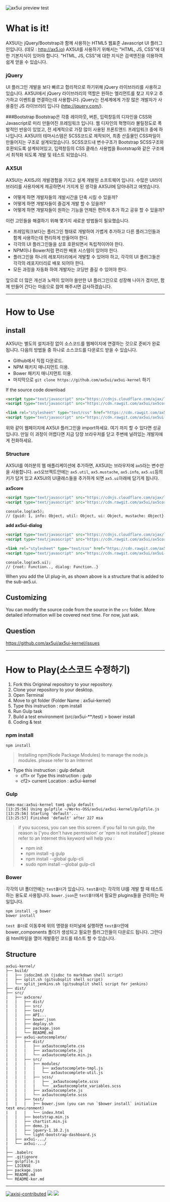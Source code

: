 ﻿![ax5ui preview](src/preview.png)
test
# What is it!
AX5UI는 jQuery/Bootstrap과 함께 사용하는 HTML5 웹표준 Javascript UI 플러그인입니다.  (데모 : http://ax5.io)
AX5UI를 사용하기 위해서는 "HTML, JS, CSS"에 대한 기본지식이 있어야 합니다. "HTML, JS, CSS"에 대한 지식은 검색엔진을 이용하여 쉽게 얻을 수 있습니다.

### jQuery
UI 플러그인 개발을 보다 빠르고 합리적으로 하기위해 jQuery 라이브러리를 사용하고 있습니다. AX5UI에서 jQuery 라이브러리의 역할은 원하는 엘리먼트를 찾고 지우고 추가하고 이벤트를 연결하는데 사용합니다.
jQuery는 전세계에게 가장 많은 개발자가 사용중인 JS 라이브러리 입니다 (http://jquery.com/). 


###Bootstrap
Bootstrap은 각종 레이아웃, 버튼, 입력창등의 디자인을 CSS와 Javascript로 미리 만들어진 프레임워크 입니다. 
웹 디자인의 혁명이라 불릴정도로 폭발적인 반응이 있었고, 전 세계적으로 가장 많이 사용된 프론트앤드 프레임워크 중에 하나입니다.
AX5UI의 테마시스템은 SCSS코드로 제작되어, 최종 산출물인 CSS파일이 만들어지는 구조로 설계되었습니다.
SCSS코드내 변수구조가 Bootstrap SCSS구조와 호환되도록 설계되어있고, 입력창등의 CSS 클래스 사용법을 Bootstrap와 같은 구조에서 최적화 되도록 개발 및 테스트 되었습니다.

### AX5UI
AX5UI는 AXISJ의 개발경험을 가지고 설계 개발된 소프트웨어 입니다.
수많은 UI라이브러리를 사용자에게 제공하면서 가지게 된 생각을 AX5UI에 담아내려고 애썻습니다.
- 어떻게 하면 개발자들의 개발시간을 단축 시킬 수 있을까?  
- 어떻게 하면 개발자들이 즐겁게 개발 할 수 있을까?  
- 어떻게 하면 개발자들이 원하는 기능을 언제든 편하게 추가 하고 공유 할 수 있을까?  

이런 고민들을 해결하기 위해 몇가지 새로운 방법들이 필요했습니다.
- 프레임워크보다는 플러그인 형태로 개발하여 가볍게 추가하고 다른 플러그인들과 함께 사용하는데 편리하게 만들어야 한다.
- 각각의 UI 플러그인들을 상호 호환되면서 독립적이어야 한다.
- NPM이나 Bower처럼 편리한 배포 시스템이 있어야 한다.
- 플러그인을 하나의 레포지터리에서 개발할 수 있어야 하고, 각각의 UI 플러그들은 각각의 레포지터리로 배포 되어야 한다.
- 모든 과정을 자동화 하여 개발자는 코딩만 즐길 수 있어야 한다.

앞으로 더 많은 개선과 노력이 있어야 쓸만한 UI 플러그인으로 성장해 나아가 겠지만, 
함께 만들어 간다는 마음으로 참여 해주시면 감사하겠습니다.

---

# How to Use

## install

AX5UI는 별도의 설치과정 없이 소스코드를 웹페이지에 연결하는 것으로 준비가 완료 됩니다. 다음의 방법들 중 하나로 소스코드를 다운로드 받을 수 있습니다.
- Github에서 직접 다운로드.
- NPM 패키지 매니지먼트 이용.
- Bower 패키지 매니지먼트 이용.
- 마지막으로 `git clone https://github.com/ax5ui/ax5ui-kernel` 하기

If the source code download 
```html
<script type="text/javascript" src="https://cdnjs.cloudflare.com/ajax/libs/jquery/1.12.4/jquery.min.js"></script>
<script type="text/javascript" src="https://cdn.rawgit.com/ax5ui/ax5core/master/dist/ax5core.min.js"></script>

<link rel="stylesheet" type="text/css" href="https://cdn.rawgit.com/ax5ui/ax5ui-dialog/master/dist/ax5dialog.css" />
<script type="text/javascript" src="https://cdn.rawgit.com/ax5ui/ax5ui-dialog/master/dist/ax5dialog.min.js"></script>
```
위와 같이 웹페이지에 AX5UI 플러그인을 import하세요. 여기 까지 할 수 있다면 성공입니다. 만일 이 과정이 어렵다면 지금 당장 브라우저를 닫고 주변에 널려있는 개발자에게 전화하세요.

### Structure
AX5UI를 여러분의 웹 애플리케이션에 추가하면, AX5UI는 브라우저에 `ax5`라는 변수만을 사용합니다. 
`ax5`오브젝트안에는 `ax5.util`, `ax5.mustache`, `ax5.info`, `ax5.ui`등의 키가 담겨 있고 AX5UI의 UI클래스들을 추가하게 되면 `ax5.ui`아래에 담기게 됩니다.

**ax5core**
```html
<script type="text/javascript" src="https://cdnjs.cloudflare.com/ajax/libs/jquery/1.12.4/jquery.min.js"></script>
<script type="text/javascript" src="https://cdn.rawgit.com/ax5ui/ax5core/master/dist/ax5core.min.js"></script>
```
```
console.log(ax5);
// {guid: 1, info: Object, util: Object, ui: Object, mustache: Object}
```

**add ax5ui-dialog**
```html
<script type="text/javascript" src="https://cdnjs.cloudflare.com/ajax/libs/jquery/1.12.4/jquery.min.js"></script>
<script type="text/javascript" src="https://cdn.rawgit.com/ax5ui/ax5core/master/dist/ax5core.min.js"></script>

<link rel="stylesheet" type="text/css" href="https://cdn.rawgit.com/ax5ui/ax5ui-dialog/master/dist/ax5dialog.css" />
<script type="text/javascript" src="https://cdn.rawgit.com/ax5ui/ax5ui-dialog/master/dist/ax5dialog.min.js"></script>
```
```
console.log(ax5.ui);
// {root: Function.., dialog: Function..}
```
When you add the UI plug-in, as shown above is a structure that is added to the sub-ax5.ui.


## Customizing

You can modify the source code from the source in the `src` folder.
More detailed information will be covered next time. For now, just ask.


## Question

https://github.com/ax5ui/ax5ui-kernel/issues 

- - -

# How to Play(소스코드 수정하기)
1. Fork this Origninal repository to your repository.
2. Clone your repository to your desktop.
3. Open Terminal
4. Move to git folder (Folder Name : ax5ui-kernel)
5. Type this instruction : npm install
6. Run Gulp task
7. Build a test environment (src/ax5ui-**/test) > bower install
8. Coding & test

### npm install
```
npm install
```
> Installing npm(Node Package Modules) to manage the node.js modules. please refer to an Internet

- Type this instruction : gulp default
    * cf1> or Type this instruction : gulp
    * cf2> current Location : ax5ui-kernel

### Gulp
```
toms-mac:ax5ui-kernel tom$ gulp default
[13:25:56] Using gulpfile ~/Works-OSS/ax5ui/ax5ui-kernel/gulpfile.js
[13:25:56] Starting 'default'...
[13:25:57] Finished 'default' after 227 msa
```
> if you success, you can see this screen.
> if you fail to run gulp, the reason is ['you don't have permission' or 'npm is not installed'] please refer to an Internet this keyword will help you : 
> - npm init
> - npm install -g gulp
> - npm install --global gulp-cli
> - sudo npm install --global gulp-cli

### Bower
각각의 UI 폴더안에는 `test폴더`가 있습니다. `test폴더`는 각각의 UI를 개발 할 때 테스트 하는 용도로 사용됩니다.
`bower.json`은 `test폴더`에서 필요한 plugins들을 관리하는 파일입니다. 

```
npm install -g bower
bower install
```

`test 폴더`로 이동후에 위의 명령을 터미널에 실행하면 `test폴더`안에 bower_components 폴더가 생성되고 필요한 플러그인들이 다운로드 됩니다.
그런다음 html파일을 열어 개발중인 코드를 테스트 할 수 있습니다. 


## Structure
```
ax5ui-kernel/
├── build/
|   ├── jsdoc2md.sh (jsdoc to markdown shell script)
|   ├── split.sh (gitsubsplit shell script)
|   └── split_jenkins.sh (gitsubsplit shell script for jenkins)
├── dist/
├── src/
|   ├── ax5core/
|   |   ├── dist/
|   |   ├── src/
|   |   ├── test/
│   |   ├── API...
│   |   ├── bower.json
│   |   ├── deploy.sh
│   |   ├── package.json
│   |   └── README.md
|   ├── ax5ui-autocomplete/
|   |   ├── dist/
|   |   |   ├── ax5autocomplete.css
|   |   |   ├── ax5autocomplete.js
|   |   |   └── ax5autocomplete.min.js
|   |   ├── src/
|   |   |   ├── modules/
|   |   |   |   ├── ax5autocomplete-tmpl.js
|   |   |   |   └── ax5autocomplete-util.js
|   |   |   ├── scss/
|   |   |   |   ├── _ax5autocomplete.scss
|   |   |   |   └── _ax5autocomplete_variables.scss
|   |   |   ├── ax5autocomplete.js
|   |   |   └── ax5autocomplete.scss
|   |   ├── test/
|   |   |   ├── bower.json (you can run `$bower install` initialize test environment)
|   |   |   └── index.html
|   |   ├── bootstrap.min.js
│   |   ├── chartist.min.js
│   |   ├── demo.js
│   |   ├── jquery-1.10.2.js
│   |   └── light-bootstrap-dashboard.js
|   ├── ax5ui-.../
|   └── ax5ui-.../
|
├── .babelrc
├── .gitignore
├── gulpfile.js
├── LICENSE
├── package.json
├── README.md
└── README-kor.md
```


- - -

[![axisj-contributed](https://img.shields.io/badge/AXISJ.com-OpensourceJavascriptUILibrary-green.svg)](https://github.com/axisj) [![](https://img.shields.io/badge/AX5.IO-AX5UI-blue.svg)](https://github.com/ax5ui) [![](https://img.shields.io/badge/GITHUB-ThomasJang-red.svg)](https://github.com/thomasJang)



